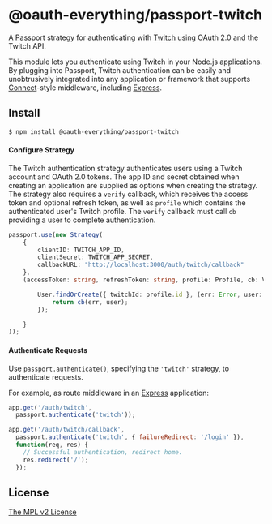 @oauth-everything/passport-twitch
=================================

A [Passport](http://passportjs.org/) strategy for authenticating with
[Twitch](https://www.twitch.tv/) using OAuth 2.0 and the Twitch API.

This module lets you authenticate using Twitch in your Node.js applications.
By plugging into Passport, Twitch authentication can be easily and
unobtrusively integrated into any application or framework that supports
[Connect](https://www.senchalabs.org/connect/)-style middleware, including
[Express](https://expressjs.com/).

## Install

```bash
$ npm install @oauth-everything/passport-twitch
```
#### Configure Strategy

The Twitch authentication strategy authenticates users using a Twitch
account and OAuth 2.0 tokens.  The app ID and secret obtained when creating an
application are supplied as options when creating the strategy.  The strategy
also requires a `verify` callback, which receives the access token and optional
refresh token, as well as `profile` which contains the authenticated user's
Twitch profile.  The `verify` callback must call `cb` providing a user to
complete authentication.

```ts
passport.use(new Strategy(
    {
        clientID: TWITCH_APP_ID,
        clientSecret: TWITCH_APP_SECRET,
        callbackURL: "http://localhost:3000/auth/twitch/callback"
    },
    (accessToken: string, refreshToken: string, profile: Profile, cb: VerifyCallback<User>) => {

        User.findOrCreate({ twitchId: profile.id }, (err: Error, user: User) => {
            return cb(err, user);
        });

    }
));
```

#### Authenticate Requests

Use `passport.authenticate()`, specifying the `'twitch'` strategy, to
authenticate requests.

For example, as route middleware in an [Express](https://expressjs.com/)
application:

```javascript
app.get('/auth/twitch',
  passport.authenticate('twitch'));

app.get('/auth/twitch/callback',
  passport.authenticate('twitch', { failureRedirect: '/login' }),
  function(req, res) {
    // Successful authentication, redirect home.
    res.redirect('/');
  });
```

## License

[The MPL v2 License](https://opensource.org/licenses/MPL-2.0)

